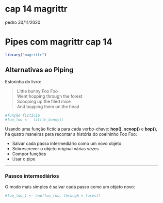 cap 14 magrittr
================
pedro
30/11/2020

# Pipes com magrittr cap 14

``` r
library("magrittr")
```

## Alternativas ao Piping

Estorinha do livro:

> Little bunny Foo Foo  
> Went hopping through the forest  
> Scooping up the filed mice  
> And bopping them on the head  

``` r
#função fictícia
#foo_foo <-  little_bunny()
```

Usando uma função fictícia para cada verbo-chave: **hop()**, **scoop()**
e **bop()**, há quatro maneiras para recontar a história do coelhinho
Foo Foo:  

-   Salvar cada passo intermediário como um novo objeto
-   Sobrescrever o objeto original várias vezes
-   Compor funções
-   Usar o pipe

------------------------------------------------------------------------

### Passos intermediários

O modo mais simples é salvar cada passo como um objeto novo:

``` r
#foo_foo_1 <- hop(foo_foo, through = forest)
```
